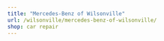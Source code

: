 ```yaml
---
title: "Mercedes-Benz of Wilsonville"
url: /wilsonville/mercedes-benz-of-wilsonville/
shop: car repair
---
```

